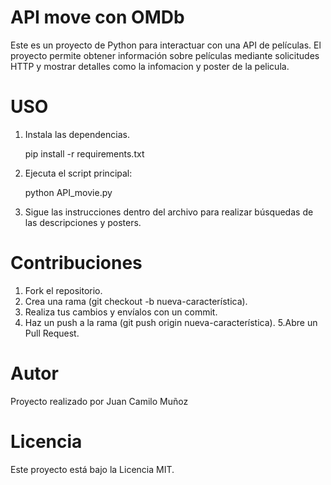 # API move con OMDb

Este es un proyecto de Python para interactuar con una API de películas. El proyecto permite obtener información sobre películas mediante solicitudes HTTP y mostrar detalles como la infomacion y poster de la pelicula.

# USO

1. Instala las dependencias.
   
     pip install -r requirements.txt

2. Ejecuta el script principal:

     python API_movie.py

3. Sigue las instrucciones dentro del archivo para realizar búsquedas de las descripciones y posters.

# Contribuciones

1. Fork el repositorio.
2. Crea una rama (git checkout -b nueva-característica).
3. Realiza tus cambios y envíalos con un commit.
4. Haz un push a la rama (git push origin nueva-característica).
5.Abre un Pull Request.

# Autor

Proyecto realizado por Juan Camilo Muñoz

# Licencia 

Este proyecto está bajo la Licencia MIT.
